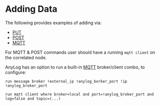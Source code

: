 # Adding Data

The following provides examples of adding via: 
* [PUT](put_data.py)
* [POST](post_data.py) 
* [MQTT](mqtt_data.py)

For MQTT & POST commands user should have a running `mqtt client` on the correlated node. 

AnyLog has an option to run a built-in [MQTT](../../message%20broker.md) broker/client combo, to configure: 

```
run message broker !external_ip !anylog_borker_port !ip !anylog_broker_port

run mqtt client where broker=local and port=!anylog_broker_port and log=false and topic=(...)
```